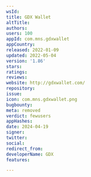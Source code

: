 ```yaml
---
wsId: 
title: GDX Wallet
altTitle: 
authors: 
users: 100
appId: com.mns.gdxwallet
appCountry: 
released: 2022-01-09
updated: 2022-05-04
version: '1.86'
stars: 
ratings: 
reviews: 
website: http://gdxwallet.com/
repository: 
issue: 
icon: com.mns.gdxwallet.png
bugbounty: 
meta: removed
verdict: fewusers
appHashes: 
date: 2024-04-19
signer: 
twitter: 
social: 
redirect_from: 
developerName: GDX
features: 

---
```


